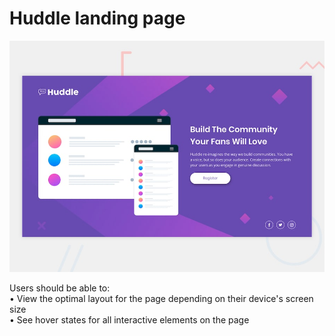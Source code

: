 # Huddle landing page

![Design preview for the Huddle landing page with single introductory section](./design/desktop-preview.jpg)

Users should be able to:  
 • View the optimal layout for the page depending on their device's screen size  
 • See hover states for all interactive elements on the page
